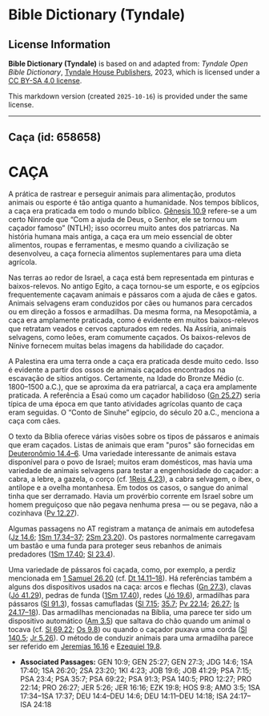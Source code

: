 # Bible Dictionary (Tyndale)

## License Information

**Bible Dictionary (Tyndale)** is based on and adapted from: _Tyndale Open Bible Dictionary_, [Tyndale House Publishers](https://tyndaleopenresources.com/), 2023, which is licensed under a [CC BY-SA 4.0 license](https://creativecommons.org/licenses/by-sa/4.0/legalcode.en).

This markdown version (created `2025-10-16`) is provided under the same license.



--------------------------------

## Caça (id: 658658)

CAÇA
====

A prática de rastrear e perseguir animais para alimentação, produtos animais ou esporte é tão antiga quanto a humanidade. Nos tempos bíblicos, a caça era praticada em todo o mundo bíblico. [Gênesis 10\.9](https://ref.ly/Gen10:9) refere\-se a um certo Ninrode que “Com a ajuda de Deus, o Senhor, ele se tornou um caçador famoso” (NTLH); isso ocorreu muito antes dos patriarcas. Na história humana mais antiga, a caça era um meio essencial de obter alimentos, roupas e ferramentas, e mesmo quando a civilização se desenvolveu, a caça fornecia alimentos suplementares para uma dieta agrícola.

Nas terras ao redor de Israel, a caça está bem representada em pinturas e baixos\-relevos. No antigo Egito, a caça tornou\-se um esporte, e os egípcios frequentemente caçavam animais e pássaros com a ajuda de cães e gatos. Animais selvagens eram conduzidos por cães ou humanos para cercados ou em direção a fossos e armadilhas. Da mesma forma, na Mesopotâmia, a caça era amplamente praticada, como é evidente em muitos baixos\-relevos que retratam veados e cervos capturados em redes. Na Assíria, animais selvagens, como leões, eram comumente caçados. Os baixos\-relevos de Nínive fornecem muitas belas imagens da habilidade do caçador.

A Palestina era uma terra onde a caça era praticada desde muito cedo. Isso é evidente a partir dos ossos de animais caçados encontrados na escavação de sítios antigos. Certamente, na Idade do Bronze Médio (c. 1800–1500 a.C.), que se aproxima da era patriarcal, a caça era amplamente praticada. A referência a Esaú como um caçador habilidoso ([Gn 25\.27](https://ref.ly/Gen25:27)) seria típica de uma época em que tanto atividades agrícolas quanto de caça eram seguidas. O “Conto de Sinuhe” egípcio, do século 20 a.C., menciona a caça com cães.

O texto da Bíblia oferece várias visões sobre os tipos de pássaros e animais que eram caçados. Listas de animais que eram "puros" são fornecidas em [Deuteronômio 14\.4–6](https://ref.ly/Deut14:4-Deut14:6). Uma variedade interessante de animais estava disponível para o povo de Israel; muitos eram domésticos, mas havia uma variedade de animais selvagens para testar a engenhosidade do caçador: a cabra, a lebre, a gazela, o corço (cf. [1Reis 4\.23](https://ref.ly/1Kgs4:23)), a cabra selvagem, o íbex, o antílope e a ovelha montanhesa. Em todos os casos, o sangue do animal tinha que ser derramado. Havia um provérbio corrente em Israel sobre um homem preguiçoso que não pegava nenhuma presa — ou se pegava, não a cozinhava ([Pv 12\.27](https://ref.ly/Prov12:27)).

Algumas passagens no AT registram a matança de animais em autodefesa ([Jz 14\.6](https://ref.ly/Judg14:6); [1Sm 17\.34–37](https://ref.ly/1Sam17:34-1Sam17:37); [2Sm 23\.20](https://ref.ly/2Sam23:20)). Os pastores normalmente carregavam um bastão e uma funda para proteger seus rebanhos de animais predadores ([1Sm 17\.40](https://ref.ly/1Sam17:40); [Sl 23\.4](https://ref.ly/Ps23:4)).

Uma variedade de pássaros foi caçada, como, por exemplo, a perdiz mencionada em [1 Samuel 26\.20](https://ref.ly/1Sam26:20) (cf. [Dt 14\.11–18](https://ref.ly/Deut14:11-Deut14:18)). Há referências também a alguns dos dispositivos usados na caça: arcos e flechas ([Gn 27\.3](https://ref.ly/Gen27:3)), clavas ([Jó 41\.29](https://ref.ly/Job41:29)), pedras de funda ([1Sm 17\.40](https://ref.ly/1Sam17:40)), redes ([Jó 19\.6](https://ref.ly/Job19:6)), armadilhas para pássaros ([Sl 91\.3](https://ref.ly/Ps91:3)), fossas camufladas ([Sl 7\.15](https://ref.ly/Ps7:15); [35\.7](https://ref.ly/Ps35:7); [Pv 22\.14](https://ref.ly/Prov22:14); [26\.27](https://ref.ly/Prov26:27); [Is 24\.17–18](https://ref.ly/Isa24:17-Isa24:18)). Das armadilhas mencionadas na Bíblia, uma parece ter sido um dispositivo automático ([Am 3\.5](https://ref.ly/Amos3:5)) que saltava do chão quando um animal o tocava (cf. [Sl 69\.22](https://ref.ly/Ps69:22); [Os 9\.8](https://ref.ly/Hos9:8)) ou quando o caçador puxava uma corda ([Sl 140\.5](https://ref.ly/Ps140:5); [Jr 5\.26](https://ref.ly/Jer5:26)). O método de conduzir animais para uma armadilha parece ser referido em [Jeremias 16\.16](https://ref.ly/Jer16:16) e [Ezequiel 19\.8](https://ref.ly/Ezek19:8).

* **Associated Passages:** GEN 10:9; GEN 25:27; GEN 27:3; JDG 14:6; 1SA 17:40; 1SA 26:20; 2SA 23:20; 1KI 4:23; JOB 19:6; JOB 41:29; PSA 7:15; PSA 23:4; PSA 35:7; PSA 69:22; PSA 91:3; PSA 140:5; PRO 12:27; PRO 22:14; PRO 26:27; JER 5:26; JER 16:16; EZK 19:8; HOS 9:8; AMO 3:5; 1SA 17:34–1SA 17:37; DEU 14:4–DEU 14:6; DEU 14:11–DEU 14:18; ISA 24:17–ISA 24:18

